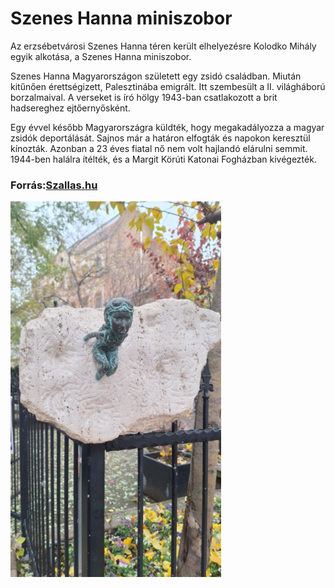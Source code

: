 # Szenes Hanna miniszobor
Az erzsébetvárosi Szenes Hanna téren került elhelyezésre Kolodko Mihály egyik alkotása, a Szenes Hanna miniszobor. 

Szenes Hanna Magyarországon született egy zsidó családban. Miután kitűnően érettségizett, Palesztinába emigrált. Itt szembesült a II. világháború borzalmaival. A verseket is író hölgy 1943-ban csatlakozott a brit hadsereghez ejtőernyősként.

Egy évvel később Magyarországra küldték, hogy megakadályozza a magyar zsidók deportálását. Sajnos már a határon elfogták és napokon keresztül kínozták. Azonban a 23 éves fiatal nő nem volt hajlandó elárulni semmit. 1944-ben halálra ítélték, és a Margit Körúti Katonai Fogházban kivégezték. 
### Forrás:[Szallas.hu](https://szallas.hu/programok/kolodko:-szenes-hanna-miniszobor-budapest-p9028)
![alt text](kono.png)
